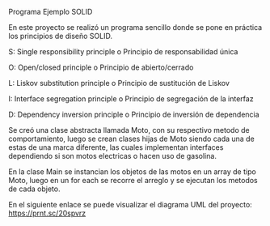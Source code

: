 Programa Ejemplo SOLID

En este proyecto se realizó un programa sencillo donde se pone en práctica los principios de diseño SOLID.

S: Single responsibility principle o Principio de responsabilidad única

O: Open/closed principle o Principio de abierto/cerrado

L: Liskov substitution principle o Principio de sustitución de Liskov

I: Interface segregation principle o Principio de segregación de la interfaz

D: Dependency inversion principle o Principio de inversión de dependencia


Se creó una clase abstracta llamada Moto, con su respectivo metodo de comportamiento, luego se crean clases hijas de Moto siendo cada una de estas de una marca diferente, las cuales implementan interfaces dependiendo si son motos electricas o hacen uso de gasolina.

En la clase Main se instancian los objetos de las motos en un array de tipo Moto, luego en un for each se recorre el arreglo y se ejecutan los metodos de cada objeto.

En el siguiente enlace se puede visualizar el diagrama UML del proyecto: https://prnt.sc/20spvrz


